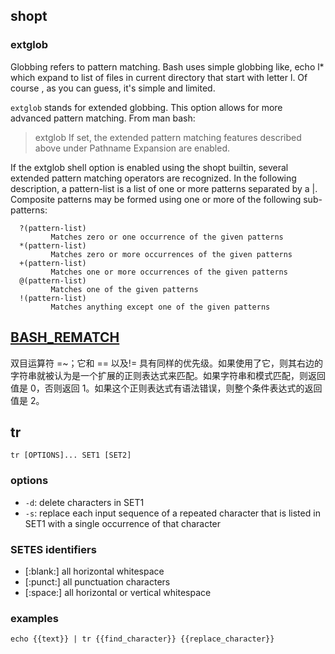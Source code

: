 ## shopt

### extglob

Globbing refers to pattern matching. Bash uses simple globbing like, echo l* which expand to list of files in current directory that start with letter l. Of course , as you can guess, it's simple and limited.

`extglob` stands for extended globbing. This option allows for more advanced pattern matching. From man bash:

> extglob If set, the extended pattern matching features described above under Pathname Expansion are enabled.

If the extglob shell option is enabled using the shopt builtin, several
extended pattern matching operators are recognized.  In  the  following
description, a pattern-list is a list of one or more patterns separated
by a |.  Composite patterns may be formed using  one  or  more  of  the
following sub-patterns:

      ?(pattern-list)
             Matches zero or one occurrence of the given patterns
      *(pattern-list)
             Matches zero or more occurrences of the given patterns
      +(pattern-list)
             Matches one or more occurrences of the given patterns
      @(pattern-list)
             Matches one of the given patterns
      !(pattern-list)
             Matches anything except one of the given patterns

## [BASH_REMATCH](https://blog.csdn.net/dc666/article/details/46007507)
双目运算符 =~；它和 == 以及!= 具有同样的优先级。如果使用了它，则其右边的字符串就被认为是一个扩展的正则表达式来匹配。如果字符串和模式匹配，则返回值是 0，否则返回 1。如果这个正则表达式有语法错误，则整个条件表达式的返回值是 2。


## tr

`tr [OPTIONS]... SET1 [SET2]`

### options
- `-d`: delete characters in SET1
- `-s`: replace each input sequence of a repeated character that is listed in SET1 with a single occurrence of that character

### SETES identifiers
- [:blank:]       all horizontal whitespace
- [:punct:]       all punctuation characters
- [:space:]       all horizontal or vertical whitespace


### examples

```
echo {{text}} | tr {{find_character}} {{replace_character}}
```